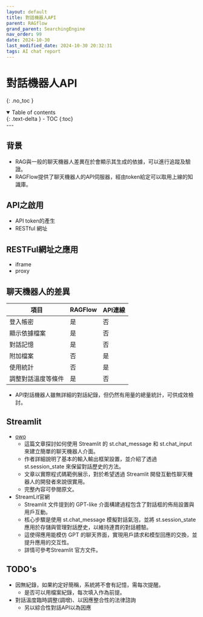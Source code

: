 ```yaml
---
layout: default
title: 對話機器人API
parent: RAGflow
grand_parent: SearchingEngine
nav_order: 99
date: 2024-10-30 
last_modified_date: 2024-10-30 20:32:31
tags: AI chat report
---
```


# 對話機器人API  
{: .no_toc }

<details open markdown="block">
  <summary>
    Table of contents
  </summary>
  {: .text-delta }
- TOC
{:toc}
</details>
---

## 背景

- RAG與一般的聊天機器人差異在於會顯示其生成的依據，可以進行追蹤及驗證。
- RAGFlow提供了聊天機器人的API伺服器，經由token給定可以取用上線的知識庫。

## API之啟用

- API token的產生
- RESTful 網址

## RESTFul網址之應用 

- iframe
- proxy

## 聊天機器人的差異

項目|RAGFlow|API連線
-|-|-
登入帳密|是|否
顯示依據檔案|是|否
對話記憶|是|否
附加檔案|否|是
使用統計|否|是
調整對話溫度等條件|是|否

- API對話機器人雖無詳細的對話紀錄，但仍然有用量的總量統計，可供成效檢討。

## Streamlit

- [owo](https://blog.o-w-o.cc/archives/streamlit-chatelements)
  - 這篇文章探討如何使用 Streamlit 的 st.chat_message 和 st.chat_input 來建立簡單的聊天機器人介面。
  - 作者詳細說明了基本的輸入輸出框架設置，並介紹了透過 st.session_state 來保留對話歷史的方法。
  - 文章以實際程式碼範例展示，對於希望透過 Streamlit 開發互動性聊天機器人的開發者來說很實用。
  - 完整內容可參閱原文。
- StreamLit官網
  - Streamlit 文件提到的 GPT-like 介面構建過程包含了對話框的佈局設置與用戶互動。
  - 核心步驟是使用 st.chat_message 模擬對話氣泡，並將 st.session_state 應用於存儲與管理對話歷史，以維持連貫的對話體驗。
  - 這使得應用能模仿 GPT 的聊天界面，實現用戶請求和模型回應的交換，並提升應用的交互性。
  - 詳情可參考Streamlit 官方文件。

## TODO's

- 因無紀錄，如果約定好簡稱，系統將不會有記憶，需每次提醒。
  - 是否可以用檔案紀錄，每次填入作為前提。
- 對話溫度臨時調整(調增)、以因應整合性的法律諮詢
  - 另以綜合性對話API以為因應
